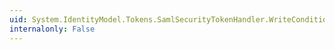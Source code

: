 ```yaml
---
uid: System.IdentityModel.Tokens.SamlSecurityTokenHandler.WriteCondition(System.Xml.XmlWriter,System.IdentityModel.Tokens.SamlCondition)
internalonly: False
---
```

